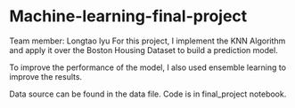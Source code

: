 # Machine-learning-final-project
Team member: Longtao lyu
For this project, I implement the KNN Algorithm and apply it over the Boston Housing Dataset to build a prediction model.

To improve the performance of the model, I also used ensemble learning to improve the results.

Data source can be found in the data file. 
Code is in final_project notebook.
